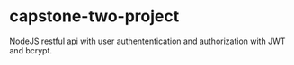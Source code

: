 # capstone-two-project
NodeJS restful api with user authententication and authorization with JWT and bcrypt.
